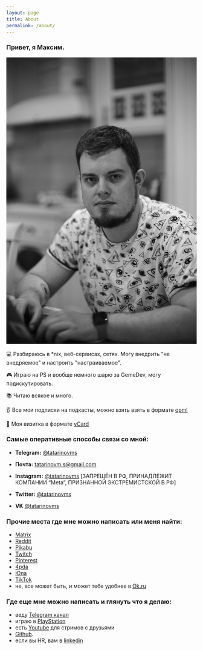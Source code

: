 ```yaml
---
layout: page
title: About
permalink: /about/
---
```

### Привет, я Максим.

![](https://raw.githubusercontent.com/tatarinovms/tatarinovms.github.io/master/images/tatarinovms.JPG)
 

💻 Разбираюсь в *nix, веб-сервисах, сетях. Могу внедрить "не внедряемое" и настроить "настраиваемое". 

🎮 Играю на PS и вообще немного шарю за GemeDev, могу подискутировать. 

📚 Читаю всякое и много. 

👂 Все мои подписки на подкасты, можно взять взять в формате [opml](https://raw.githubusercontent.com/tatarinovms/tatarinovms.github.io/master/assets/files/overcast.opml)

📄 Моя визитка в формате [vCard](https://raw.githubusercontent.com/tatarinovms/tatarinovms.github.io/master/assets/files/Maxim_Tatarinov.vcf)

### Самые оперативные способы связи со мной:

- **Telegram:** [@tatarinovms](https://t.me/tatarinovms)

- **Почта:** [tatarinovm.s@gmail.com](mailto:tatarinovm.s@gmail.com)

- **Instagram:** [@tatarinovms](https://www.instagram.com/tatarinovms/)
[ЗАПРЕЩËН В РФ, ПРИНАДЛЕЖИТ КОМПАНИИ “Meta”, ПРИЗНАННОЙ ЭКСТРЕМИСТСКОЙ В РФ]

- **Twitter:** [@tatarinovms](https://twitter.com/tatarinovms)

- **VK** [@tatarinovms](https://vk.com/tatarinovms)

### Прочие места где мне можно написать или меня найти:
- [Matrix](https://matrix.to/#/@tatarinovm.s:matrix.org)
- [Reddit](https://www.reddit.com/user/tatarinovms)
- [Pikabu](https://pikabu.ru/@tatarinovm)
- [Twitch](https://www.twitch.tv/tatarinovm)
- [Pinterest](http://pinterest.com/tatarinovms)
- [4pda](http://4pda.ru/forum/index.php?showuser=639002)
- [Юла](https://you.la/tatarinovms)
- [TikTok](https://tiktok.com/@tatarinovms)
- не, все может быть, и  может тебе удобнее в [Ok.ru](https://ok.ru/profile/574264377102)

### Где еще мне можно написать и глянуть что я делаю: 

- веду [Telegram канал](https://t.me/beaverclan)
- играю в [PlayStation](https://my.playstation.com/profile/tatarinovms)
- есть [Youtube](https://www.youtube.com/c/MaximTatarinov) для стримов с друзьями
- [Github](https://github.com/tatarinovms).
- если вы HR, вам в [linkedin](https://www.linkedin.com/in/tatarinovms/)
